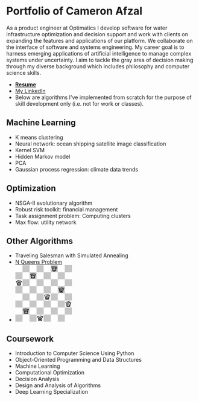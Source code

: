 # Portfolio of Cameron Afzal
As a product engineer at Optimatics I develop software for water infrastructure optimization and decision support and work with clients on expanding the features and applications of our platform. We collaborate on the interface of software and systems engineering. My career goal is to harness emerging applications of artificial intelligence to manage complex systems under uncertainty. I aim to tackle the gray area of decision making through my diverse background which includes philosophy and computer science skills.
  * <b>[Resume](https://github.com/cafzal/Portfolio/blob/master/Cameron%20Afzal%20resume%20A.pdf)</b>
  * [My LinkedIn](https://www.linkedin.com/in/cameron-afzal-26a82a62/)
  * Below are algorithms I've implemented from scratch for the purpose of skill development only (i.e. not for work or classes).

## Machine Learning
 - K means clustering
 - Neural network: ocean shipping satellite image classification
 - Kernel SVM
 - Hidden Markov model
 - PCA
 - Gaussian process regression: climate data trends
 
## Optimization
 - NSGA-II evolutionary algorithm
 - Robust risk toolkit: financial management
 - Task assignment problem: Computing clusters
 - Max flow: utility network

## Other Algorithms
 - Traveling Salesman with Simulated Annealing
 - [N Queens Problem](https://github.com/cafzal/Portfolio/blob/master/NQueensProblem.java)
 - <img src="https://github.com/cafzal/Portfolio/blob/master/Eight%20Queens%20Solution.png" height="150" width="150"></img>
   
## Coursework
  * Introduction to Computer Science Using Python
  * Object-Oriented Programming and Data Structures
  * Machine Learning
  * Computational Optimization
  * Decision Analysis
  * Design and Analysis of Algorithms
  * Deep Learning Specialization
